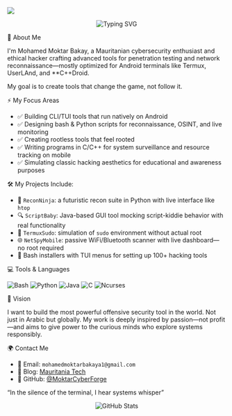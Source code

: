 <img src="https://capsule-render.vercel.app/api?type=wave&color=gradient&height=200&section=header&text=MOHAMED%20MOKTAR%20BAKAY&fontSize=35&fontAlign=center" />

<p align="center">
  <img src="https://readme-typing-svg.demolab.com?font=Fira+Code&pause=1000&color=00F7FF&center=true&vCenter=true&width=435&lines=Cybersecurity+Researcher;Penetration+Testing+Tool+Developer;Android+Hacking+Specialist;Terminal+UI+Addict;I+code+in+the+dark..." alt="Typing SVG" />
</p>

👤 About Me

I'm Mohamed Moktar Bakay, a Mauritanian cybersecurity enthusiast and ethical hacker crafting advanced tools for penetration testing and network reconnaissance—mostly optimized for 
Android terminals like 
Termux, UserLAnd, and **C++Droid.

My goal is to create tools that change the game, not follow it.

⚡ My Focus Areas

- ✅ Building CLI/TUI tools that run natively on Android
- ✅ Designing bash & Python scripts for reconnaissance, OSINT, and live monitoring
- ✅ Creating rootless tools that feel rooted
- ✅ Writing programs in C/C++ for system surveillance and resource tracking on mobile
- ✅ Simulating classic hacking aesthetics for educational and awareness purposes

🛠 My Projects Include:

- 🥷 `ReconNinja`: a futuristic recon suite in Python with live interface like `htop`
- 🔍 `ScriptBaby`: Java-based GUI tool mocking script-kiddie behavior with real functionality
- 🧠 `TermuxSudo`: simulation of `sudo` environment without actual root
- 🌐 `NetSpyMobile`: passive WiFi/Bluetooth scanner with live dashboard—no root required
- 🔧 Bash installers with TUI menus for setting up 100+ hacking tools

💻 Tools & Languages

![Bash](https://img.shields.io/badge/Bash-121011?style=flat&logo=gnu-bash&logoColor=white)
![Python](https://img.shields.io/badge/Python-14354C?style=flat&logo=python&logoColor=white)
![Java](https://img.shields.io/badge/Java-ED8B00?style=flat&logo=openjdk&logoColor=white)
![C](https://img.shields.io/badge/C-00599C?style=flat&logo=c&logoColor=white)
![Ncurses](https://img.shields.io/badge/Ncurses-black?style=flat&logo=linux&logoColor=green)

🚀 Vision

I want to build the most powerful offensive security tool in the world. Not just in Arabic but globally. My work is deeply inspired by passion—not profit—and aims to give power to the curious minds who explore systems responsibly.

🌍 Contact Me

- 📧 Email: `‏‪mohamedmoktarbakaya1@gmail.com‬‏`
- 🧠 Blog: [Mauritania Tech](https://mauritaniatech.blogspot.com)
- 🐙 GitHub: [@MoktarCyberForge](https://github.com/MoktarCyberForge/)

“In the silence of the terminal, I hear systems whisper”

<p align="center">
  <img src="https://github-readme-stats.vercel.app/api?username=MOHAMED-MOKTAR-BAKAY&show_icons=true&theme=radical" alt="GitHub Stats" />
</p>
